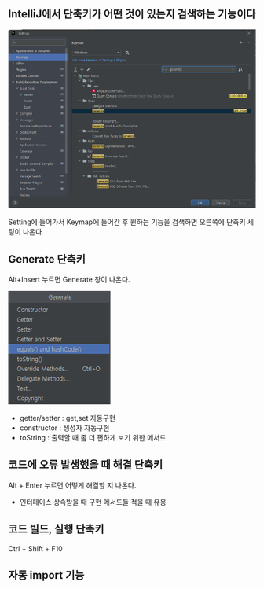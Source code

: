 ## IntelliJ에서 단축키가 어떤 것이 있는지 검색하는 기능이다

![image-20220629164432491](./images/2022-06-29-javaSpring_intelliJIDEA%EB%8B%A8%EC%B6%95%ED%82%A4/image-20220629164432491.png)

Setting에 들어가서 Keymap에 들어간 후 원하는 기능을 검색하면 오른쪽에 단축키 세팅이 나온다.

## Generate 단축키

Alt+Insert 누르면 Generate 창이 나온다.

![image-20220629165352797](./images/2022-06-29-javaSpring_intelliJIDEA%EB%8B%A8%EC%B6%95%ED%82%A4/image-20220629165352797.png)

- getter/setter : get,set 자동구현
- constructor : 생성자 자동구현
- toString : 출력할 때 좀 더 편하게 보기 위한 메서드

## 코드에 오류 발생했을 때 해결 단축키

Alt + Enter 누르면 어떻게 해결할 지 나온다.

* 인터페이스 상속받을 때 구현 메서드들 적을 때 유용

## 코드 빌드, 실행 단축키

Ctrl + Shift + F10

## 자동 import 기능

